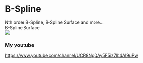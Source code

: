 # B-Spline
Nth order B-Spline, B-Spline Surface and more...<br>
B-Spline Surface<br>
[![](http://img.youtube.com/vi/e9TO_7tCnlw/0.jpg)](http://www.youtube.com/watch?v=e9TO_7tCnlw "")<br>
### My youtube
https://www.youtube.com/channel/UCR8NgQAy5F5iz7lb4AI9uPw
